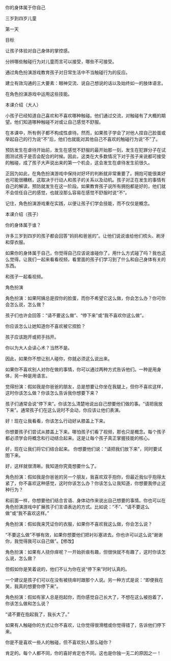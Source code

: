 你的身体属于你自己

三岁到四岁儿童

第一天

目标

让孩子体验对自己身体的掌控感。

分辨哪些触碰行为对儿童而言可以接受，哪些不可接受。

通过角色扮演游戏教育孩子对日常生活中不当触碰行为的反应。

建立有效沟通的三大要素：眼神交流、说自己想说的话以及始终如一的肢体语言。

在角色扮演游戏中运用这些技能。

本课介绍（大人）

小孩子已经知道自己喜欢和不喜欢哪种触碰。他们通过交流，对触碰有了大概的期望。他们知道哪种触碰不对或让自己感觉不舒服。

在本课中，所有例子都不构成性虐待。然而，如果孩子学会了对他人捏自己脸蛋或举起自己的行为说“不”后，他们也就能对其他自己不喜欢的触碰行为说“不”了。

预防发生在虐待开始前，发生在感觉不舒服的最开始那一刻，发生在犯罪分子在试图测试孩子是否会配合的时候。因此，这类在大多数情况下对于孩子来说都可接受的触碰，成了孩子大声说出来的第一个机会，这会发生在虐待发生前很久。

正因为如此，在角色扮演游戏中保持对好坏的判断就非常重要了。拥抱可能很美好也可能很糟糕，这取决于行动人和孩子的关系以及动机。孩子对正在发生的事情有自己的解读，预防就发生在这一阶段。如果教育孩子说所有拥抱都是好的，他们就不会信任自己的感觉，也就没那么容易在感觉不舒服时说“不”。

记住，角色扮演游戏重在实践，以便让孩子们学会技能，而不仅仅是概念。

本课介绍（孩子）

你的身体属于谁？

许多三岁到四岁的孩子都会回答“妈妈和爸爸的”。让他们说说谁给他们梳头、刷牙和穿衣服。

如果你的身体属于自己，你觉得自己应该说谁碰你了，用什么方式碰了吗？我也这么觉得。让我们一起来看看视频，看里面的孩子们学习到了什么和自己身体有关的东西。

和孩子一起看视频。

角色扮演

角色扮演：如果阿姨总是捏你的脸蛋，而你不希望它这么做，你会怎么办？你可你会怎么说，怎么做？

孩子们也许会回答：“请不要这么做”、“停下来”或“我不喜欢你这么做”。

你应该怎么让她知道你不喜欢被它捏脸？

孩子应该跑开或把手挡开。

你以为大人会读心术？当然不是。

因此，如果你不想让别人碰你，你就必须这么说出来。

如果你不喜欢别人对你在做的事情，你可以通过两种方式告诉他们。一种是用身体，另一种是用语言。

觉得扮演：假如我是你爸爸的朋友，总是想要让你坐在我腿上，但你不喜欢这样，这时你该怎么做？你该怎么告诉我你想要下来？

孩子们通常会说“停下来”。你该怎么清楚地说出自己想要他们做的事。“请把我放下来”。通常孩子们在这么说时不会动，你应该让他们表演。

好！现在让我看看，你该怎么行动好从膝盖上下来。

你想要孩子们尝试从膝盖上下来。哪怕孩子们看了视频，那也只是概念。每个孩子都必须学会将概念和行动结合起来。这是让每个孩子真正掌握技能的核心。

好，现在让我们将它们结合起来。
你想要他们说：“请把我们放下来”，同时要试图下来。

好，这样就很清晰。我知道你究竟想要什么了。

角色扮演：假如我是你爸爸的另一个朋友，我喜欢双手抱你，但最近我似乎抱得太紧了，你不喜欢这种感觉，这时你该怎么办？你该怎么让我知道，你想要我停止这种行为？

和前面一样，你想要他们结合言语、身体动作来说出自己想要的事情。你也可以在角色扮演游戏中扩展孩子们言语表达的方式。比如说：“不”、“请不要这么做”或“我不喜欢这样。”

角色扮演：假如我来凭证你的衣服，如果你不喜欢我这么做，你会怎么说？

“不要这么做”不够有效，如果你想要他们把衬衫塞进去。你也许可以这么说“谢谢你，我觉得我可以自己做”。【修改】

角色扮演：如果有人挠你痒呢？一开始折痕有趣，但很快就不有趣了，这时你该怎么说，怎么做？

但假如你是笑着说的，他们不认为你在说“停下来”时时认真的。

一个建议是孩子们可以在没有被挠痒时跟那个人说。另一种方式是说：“即便我在笑，我真的想要你停下来”。

角色扮演：假如有家人总是抱起你，而你感觉自己长大了，不想在这么被抱着了，你该怎么做和怎么说？

“请不要在抱起我了，我长大了。”

如果有人触碰你的方式让你不喜欢，让你觉得很滑稽或你觉得错了，告诉他们停下来。

你是不是喜欢一些人的触碰，但不喜欢别人那么碰你？

肯定的。每个人都不同，你的喜好肯定也不同。这也是你独一无二的原因之一！